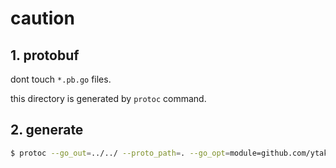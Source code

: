 # caution

## 1. protobuf

dont touch `*.pb.go` files.

this directory is generated by `protoc` command.

## 2. generate

```bash
$ protoc --go_out=../../ --proto_path=. --go_opt=module=github.com/ytake/protoactor-go-example/persistence *.proto
```

